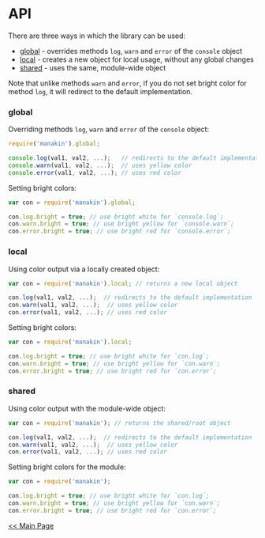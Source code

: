 # API

There are three ways in which the library can be used:

* [global] - overrides methods `log`, `warn` and `error` of the `console` object  
* [local] - creates a new object for local usage, without any global changes 
* [shared] - uses the same, module-wide object

Note that unlike methods `warn` and `error`, if you do not set bright color for method `log`,
it will redirect to the default implementation.

### global

Overriding methods `log`, `warn` and `error` of the `console` object:

```js
require('manakin').global;

console.log(val1, val2, ...);   // redirects to the default implementation 
console.warn(val1, val2, ...);  // uses yellow color
console.error(val1, val2, ...); // uses red color
```

Setting bright colors:

```js
var con = require('manakin').global;

con.log.bright = true; // use bright white for `console.log`;
con.warn.bright = true; // use bright yellow for `console.warn`;
con.error.bright = true; // use bright red for `console.error`;
```

### local

Using color output via a locally created object:

```js
var con = require('manakin').local; // returns a new local object 

con.log(val1, val2, ...);  // redirects to the default implementation
con.warn(val1, val2, ...);  // uses yellow color
con.error(val1, val2, ...); // uses red color
```

Setting bright colors:

```js
var con = require('manakin').local;

con.log.bright = true; // use bright white for `con.log`;
con.warn.bright = true; // use bright yellow for `con.warn`;
con.error.bright = true; // use bright red for `con.error`;
```

### shared

Using color output with the module-wide object:

```js
var con = require('manakin'); // returns the shared/root object 

con.log(val1, val2, ...);  // redirects to the default implementation
con.warn(val1, val2, ...);  // uses yellow color
con.error(val1, val2, ...); // uses red color
```

Setting bright colors for the module:

```js
var con = require('manakin');

con.log.bright = true; // use bright white for `con.log`;
con.warn.bright = true; // use bright yellow for `con.warn`;
con.error.bright = true; // use bright red for `con.error`;
```

[&lt;&lt; Main Page](https://github.com/vitaly-t/manakin)


[global]:#global  
[local]:#local
[shared]:#shared

